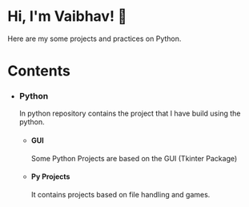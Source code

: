 
# Hi, I'm Vaibhav! 👋

Here are my some projects and practices on Python. 

# Contents

* ### Python
    In python repository contains the project that I have build using the python. 

    * #### GUI
        Some Python Projects are based on the GUI (Tkinter Package)
    
    * #### Py Projects
        It contains  projects based on file handling and games.
